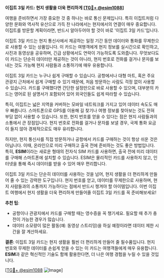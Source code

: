 **이집트 3일 카드: 현지 생활을 더욱 편리하게 [[TG💪+ @esim1088](https://t.me/s/esim1088)]**

여행을 준비하면서 가장 중요한 것 중 하나는 바로 통신 문제입니다. 특히 이집트처럼 다양한 문화와 역사적 유산으로 가득 찬 나라에서는 현지에서의 연결이 매우 중요합니다. 이집트를 방문할 계획이라면, 반드시 알아두어야 할 것이 바로 '이집트 3일 카드'입니다.

이집트 3일 카드는 현지 통신사에서 제공하는 일정 기간 동안 데이터와 통화를 무제한으로 사용할 수 있는 상품입니다. 이 카드는 여행객에게 현지 정보를 실시간으로 확인하고, 사진과 동영상을 공유하며, 긴급 상황에서도 연락이 가능하도록 도와줍니다. 무엇보다도 이 카드는 단순히 데이터만 제공하는 것이 아니라, 현지 번호로 전화를 걸거나 문자를 보내는 것도 가능해 현지 사람들과 소통하기에 매우 유용합니다.

이집트 3일 카드는 누구나 쉽게 구매할 수 있습니다. 공항에서나 대형 마트, 혹은 주요 관광지 근처에서 쉽게 구매할 수 있기 때문에, 처음 방문하는 사람도 걱정 없이 사용할 수 있습니다. 카드를 구매했다면 간단한 설정만으로 바로 사용할 수 있으며, 대부분의 카드는 영어로 된 설명서가 포함되어 있어 외국인들도 쉽게 따라할 수 있습니다.

특히, 이집트는 넓은 지역을 커버하는 모바일 네트워크를 가지고 있어 데이터 속도도 매우 빠릅니다. 스마트폰으로 GPS를 이용해 길 찾기나 여행 정보를 찾아보는 것도 전혀 부담 없이 사용할 수 있습니다. 또한, 현지 번호를 얻을 수 있다는 점은 현지 사람들과의 소통에서 큰 장점입니다. 현지 번호로 전화를 걸거나 문자를 보낼 경우, 국제 통화 요금이 들지 않아 경제적으로도 매우 유리합니다.

하지만, 현지 통신사를 직접 방문하거나 공항에서 카드를 구매하는 것이 항상 쉬운 것은 아닙니다. 이때, 온라인으로 미리 구매하고 출국 전에 준비하는 것도 좋은 방법입니다. 특히, **ESIM**이라는 새로운 형태의 전자식 SIM 카드를 사용하면, 출국 전에 미리 데이터를 구매해 스마트폰에 설치할 수 있습니다. ESIM은 물리적인 카드를 사용하지 않고, 인터넷을 통해 즉시 데이터를 받을 수 있어 매우 편리합니다.

이집트 3일 카드는 단순히 데이터를 사용하는 것을 넘어, 현지 생활을 더 편리하게 만들어 줄 수 있는 강력한 도구입니다. 현지 번호를 얻고, 데이터를 무제한으로 사용하며, 현지 사람들과의 소통까지 가능하다는 점에서 반드시 챙겨야 할 아이템입니다. 이번 이집트 여행에서 현지 생활을 더욱 편리하게 만들어줄 이집트 3일 카드를 꼭 준비해보세요!

**추천 팁**:  
- 공항이나 관광지에서 카드를 구매할 때는 영수증을 꼭 챙기세요. 필요할 때 추가 충전이 가능한 경우가 많습니다.  
- 데이터 소모량이 많은 활동(예: 동영상 스트리밍)을 하실 예정이라면 데이터 제한 시간을 잘 계산하세요.  

**결론**: 이집트 3일 카드는 현지 생활을 훨씬 더 편리하게 만들어 줄 필수품입니다. 현지 번호와 무제한 데이터를 손쉽게 얻을 수 있는 이 카드는 여행객들에게 매우 유용합니다. **ESIM**과 같은 혁신적인 기술도 함께 활용한다면, 더 나은 여행 경험을 누릴 수 있을 것입니다. 

[[TG💪+ @esim1088](https://t.me/s/esim1088) ![Image](https://i.postimg.cc/Y0z9fWf4/image.png)]